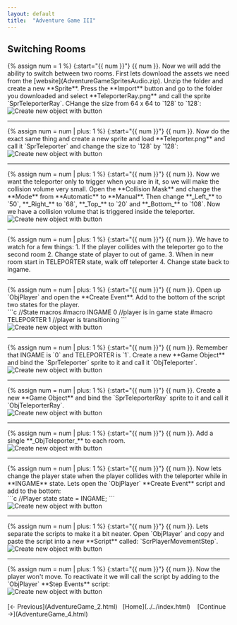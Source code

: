 ```yaml
---
layout: default
title:  "Adventure Game III"
---
```


## Switching Rooms

<div class = "row">
<div class="col-12 col-lg-4 align-self-center">
<div markdown = "1"> 
{% assign num = 1 %}
{:start="{{ num }}"}
{{ num }}. Now we will add the ability to switch between two rooms.  First lets download the assets we need from the [website](AdventureGameSpritesAudio.zip).  Unzip the folder and create a new **Sprite**.  Press the **Import** button and go to the folder you downloaded and select **TeleporterRay.png** and call the sprite `SprTeleporterRay`.  CHange the size from 64 x 64 to `128` to `128`:
</div>
</div>
<div class="col-12 col-lg-8">
<img src="images/ScaleTeleporterRaySprite.jpg" class="img-fluid" alt="Create new object with button">
</div>
</div>

___ 
<div class = "row">
<div class="col-12 col-lg-4 align-self-center">
<div markdown = "1"> 
{% assign num = num | plus: 1 %}
{:start="{{ num }}"}
{{ num }}. Now do the exact same thing and create a new sprite and load **Teleporter.png** and call it `SprTeleporter` and change the size to `128` by `128`:  
</div>
</div>
<div class="col-12 col-lg-8">
<img src="images/SprTeleporterRescaledSprite.jpg" class="img-fluid" alt="Create new object with button">
</div>
</div>

___ 
<div class = "row">
<div class="col-12 col-lg-4 align-self-center">
<div markdown = "1"> 
{% assign num = num | plus: 1 %}
{:start="{{ num }}"}
{{ num }}. Now we want the teleporter only to trigger when you are in it, so we will make the collision volume very small.  Open the **Collision Mask** and change the **Mode** from **Automatic** to **Manual**.  Then change **_Left_** to `50`, **_Right_** to `68`, **_Top_** to `20` and **_Bottom_** to `108`.  Now we have a collision volume that is triggered inside the teleporter.
</div>
</div>
<div class="col-12 col-lg-8">
<img src="images/CollisionVolumeTeleporter.jpg" class="img-fluid" alt="Create new object with button">
</div>
</div>

___ 
<div class = "row">
<div class="col-12">
<div markdown = "1"> 
{% assign num = num | plus: 1 %}
{:start="{{ num }}"}
{{ num }}.  We have to watch for a few things:
    1. If the player collides with the teleporter go to the second room
    2. Change state of player to out of game.
    3. When in new room start in TELEPORTER state, walk off teleporter 
    4. Change state back to ingame.
</div>
</div>
</div>

___ 
<div class = "row">
<div class="col-12 col-lg-4 align-self-center">
<div markdown = "1"> 
{% assign num = num | plus: 1 %}
{:start="{{ num }}"}
{{ num }}.  Open up `ObjPlayer` and open the **Create Event**.  Add to the bottom of the script two states for the player.   
</div>
</div>
<div class="col-12 col-lg-8">
<div markdown = "1"> 
```c
//State macros
#macro INGAME 0 //player is in game state
#macro TELEPORTER 1 //player is transitioning
```
</div>
</div>
</div>
<div class = "row">
<div class="col-12">
<img src="images/TwoStatesMacro.jpg" class="img-fluid" alt="Create new object with button">
</div>
</div>

___ 
<div class = "row">
<div class="col-12 col-lg-4 align-self-center">
<div markdown = "1"> 
{% assign num = num | plus: 1 %}
{:start="{{ num }}"}
{{ num }}. Remember that INGAME is `0` and TELEPORTER is `1`.  Create a new **Game Object** and bind the `SprTeleporter` sprite to it and call it `ObjTeleporter`.  
</div>
</div>
<div class="col-12 col-lg-8">
<img src="images/CreateObjTeleporter.jpg" class="img-fluid" alt="Create new object with button">
</div>
</div>

___ 
<div class = "row">
<div class="col-12 col-lg-4 align-self-center">
<div markdown = "1"> 
{% assign num = num | plus: 1 %}
{:start="{{ num }}"}
{{ num }}. Create a new **Game Object** and bind the `SprTeleporterRay` sprite to it and call it `ObjTeleporterRay`.
</div>
</div>
<div class="col-12 col-lg-8">
<img src="images/ObjTeleporterRay.jpg" wclass="img-fluid" alt="Create new object with button">
</div>
</div>

___ 
<div class = "row">
<div class="col-12 col-lg-4 align-self-center">
<div markdown = "1"> 
{% assign num = num | plus: 1 %}
{:start="{{ num }}"}
{{ num }}. Add a single **_ObjTeleporter_** to each room.
</div>
</div>
<div class="col-12 col-lg-8">
<img src="images/TeleporterRay.jpg" class="img-fluid" alt="Create new object with button">  
</div>
</div>


___ 
<div class = "row">
<div class="col-12 col-lg-4 align-self-center">
<div markdown = "1"> 
{% assign num = num | plus: 1 %}
{:start="{{ num }}"}
{{ num }}. Now lets change the player state when the player collides with the teleporter while in **INGAME** state.  Lets open the `ObjPlayer` **Create Event** script and add to the bottom:
</div>
</div>
<div class="col-12 col-lg-8">
<div markdown = "1"> 
```c
//Player state
state = INGAME;
```
</div>
</div>
</div>
<div class = "row">
<div class="col-12">
<img src="images/DefaultPlayerState.jpg" class="img-fluid" alt="Create new object with button">
</div>
</div>

___ 
<div class = "row">
<div class="col-12 col-lg-4 align-self-center">
<div markdown = "1"> 
{% assign num = num | plus: 1 %}
{:start="{{ num }}"}
{{ num }}. Lets separate the scripts to make it a bit neater.  Open `ObjPlayer` and copy and paste the script into a new **Script** called:  `ScrPlayerMovementStep`. 
</div>
</div>
<div class="col-12 col-lg-8">
<img src="images/CopyScriptOver.jpg" class="img-fluid" alt="Create new object with button">  
</div>
</div>

___ 
<div class = "row">
<div class="col-12 col-lg-4 align-self-center">
<div markdown = "1"> 
{% assign num = num | plus: 1 %}
{:start="{{ num }}"}
{{ num }}. Now the player won't move.  To reactivate it we will call the script by adding to the `ObjPlayer` **Step Events** script:
</div>
</div>
<div class="col-12 col-lg-8">
<img src="images/CallMovementStep.jpg" class="img-fluid" alt="Create new object with button">  
</div>
</div>



<br />  
[<- Previous](AdventureGame_2.html)&nbsp;&nbsp;&nbsp;[Home](../../index.html)&nbsp;&nbsp;&nbsp; [Continue ->](AdventureGame_4.html)
<br />  
<br />  
<br />  
<br />  